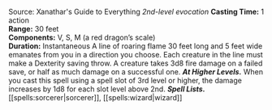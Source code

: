Source: Xanathar's Guide to Everything
*2nd-level evocation*
**Casting Time:** 1 action  
**Range:** 30 feet  
**Components:** V, S, M (a red dragon’s scale)  
**Duration:** Instantaneous
A line of roaring flame 30 feet long and 5 feet wide emanates from you in a direction you choose. Each creature in the line must make a Dexterity saving throw. A creature takes 3d8 fire damage on a failed save, or half as much damage on a successful one.
***At Higher Levels.*** When you cast this spell using a spell slot of 3rd level or higher, the damage increases by 1d8 for each slot level above 2nd.
***Spell Lists.*** [[spells:sorcerer|sorcerer]], [[spells:wizard|wizard]]